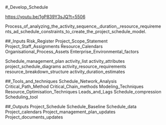 #_Develop_Schedule

https://youtu.be/1gP839Y3sJQ?t=5506

Process_of_analyzing_the_activity_sequence,_duration,_resource_requirements_ad_schedule_constraints_to_create_the_project_schedule_model.

##_Inputs
Risk_Register
Project_Scope_Statement
Project_Staff_Assignments
Resource_Calendars
Organisational_Process_Assets
Enterprise_Environmental_factors

Schedule_management_plan
activity_list
activity_attributes
project_schedule_diagrams
activity_resource_requirements
resource_breakdown_structure
activity_duration_estimates

##_Tools_and_techniques
Schedule_Network_Analysis
Critical_Path_Method
Critical_Chain_methods
Modeling_Techniques
Resource_Optimisation_Techniques
Leads_and_Lags
Schedule_compression
Scheduling_tool

##_Outputs
Project_Schedule
Schedule_Baseline
Schedule_data
Project_calendars
Project_management_plan_updates
Project_documents_updates


